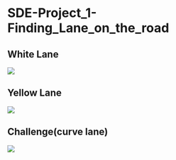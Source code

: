 # SDE-Project_1-Finding_Lane_on_the_road

## White Lane
![](https://github.com/garychian/SDE-Project_1-Finding_Lane_on_the_road/blob/master/White.gif)

## Yellow Lane
![](https://github.com/garychian/SDE-Project_1-Finding_Lane_on_the_road/blob/master/yellow.gif)

## Challenge(curve lane)
![](https://github.com/garychian/SDE-Project_1-Finding_Lane_on_the_road/blob/master/Challenge.gif)